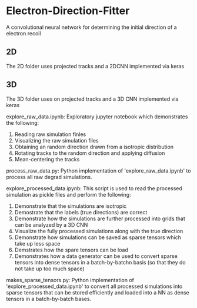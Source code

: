 # Electron-Direction-Fitter
A convolutional neural network for determining the initial direction of a electron recoil

## 2D
The 2D folder uses projected tracks and a 2DCNN implemented via keras


## 3D
The 3D folder uses on projected tracks and a 3D CNN implemented via keras

explore_raw_data.ipynb:
Exploratory jupyter notebook which demonstrates the following:
1. Reading raw simulation finles
2. Visualizing the raw simulation files 
3. Obtaining an random direction drawn from a isotropic distribution
4. Rotating tracks to the random direction and applying diffusion
5. Mean-centering the tracks 

process_raw_data.py:
Python implementation of 'explore_raw_data.ipynb' to process all raw degrad simulations.

explore_processed_data.ipynb:
This script is used to read the processed simulation as pickle files and perform the following:
1. Demonstrate that the simulations are isotropic
2. Demostrate that the labels (true directions) are correct
3. Demonstrate how the simulations are further processed into grids that can be analyzed by a 3D CNN
4. Visualize the fully processed simulations along with the true direction
5. Demonstrate how simulations can be saved as sparse tensors which take up less space
6. Demstrates how the spare tensors can be load
7. Demonstrates how a data generator can be used to convert sparse tensors into dense tensors in a batch-by-batchn basis (so that they do not take up too much space)

makes_sparse_tensors.py:
Python implementation of 'explore_processed_data.ipynb' to convert all processed simulations into sparse tensors that can be stored efficiently and loaded into a NN as dense tensors in a batch-by-batch bases.
